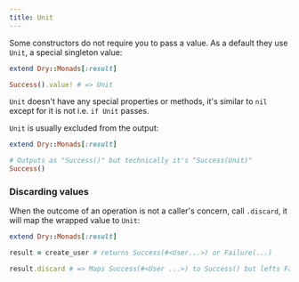 ```yaml
---
title: Unit
---
```


Some constructors do not require you to pass a value. As a default they use `Unit`, a special singleton value:

```ruby
extend Dry::Monads[:result]

Success().value! # => Unit
```

`Unit` doesn't have any special properties or methods, it's similar to `nil` except for it is not i.e. `if Unit` passes.

`Unit` is usually excluded from the output:

```ruby
extend Dry::Monads[:result]

# Outputs as "Success()" but technically it's "Success(Unit)"
Success()
```

### Discarding values

When the outcome of an operation is not a caller's concern, call `.discard`, it will map the wrapped value to `Unit`:

```ruby
extend Dry::Monads[:result]

result = create_user # returns Success(#<User...>) or Failure(...)

result.discard # => Maps Success(#<User ...>) to Success() but lefts Failure(...) intact
```

